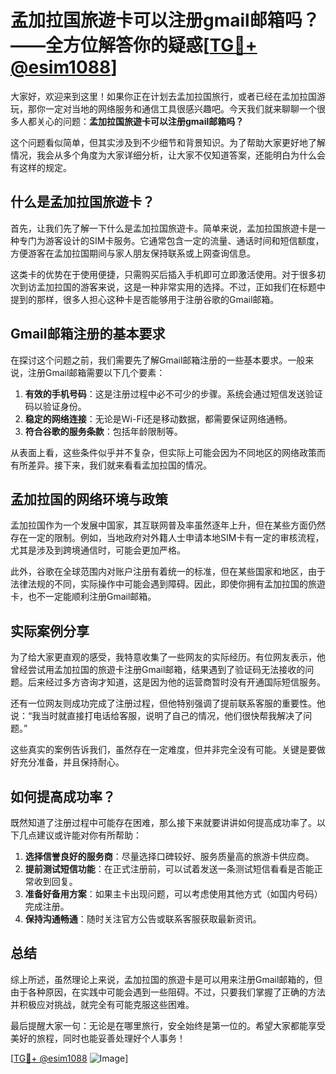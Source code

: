 # 孟加拉国旅遊卡可以注册gmail邮箱吗？——全方位解答你的疑惑[[TG💪+ @esim1088](https://t.me/s/esim1088)]

大家好，欢迎来到这里！如果你正在计划去孟加拉国旅行，或者已经在孟加拉国游玩，那你一定对当地的网络服务和通信工具很感兴趣吧。今天我们就来聊聊一个很多人都关心的问题：**孟加拉国旅遊卡可以注册gmail邮箱吗？**

这个问题看似简单，但其实涉及到不少细节和背景知识。为了帮助大家更好地了解情况，我会从多个角度为大家详细分析，让大家不仅知道答案，还能明白为什么会有这样的规定。

## 什么是孟加拉国旅遊卡？

首先，让我们先了解一下什么是孟加拉国旅遊卡。简单来说，孟加拉国旅遊卡是一种专门为游客设计的SIM卡服务。它通常包含一定的流量、通话时间和短信额度，方便游客在孟加拉国期间与家人朋友保持联系或上网查询信息。

这类卡的优势在于使用便捷，只需购买后插入手机即可立即激活使用。对于很多初次到访孟加拉国的游客来说，这是一种非常实用的选择。不过，正如我们在标题中提到的那样，很多人担心这种卡是否能够用于注册谷歌的Gmail邮箱。

## Gmail邮箱注册的基本要求

在探讨这个问题之前，我们需要先了解Gmail邮箱注册的一些基本要求。一般来说，注册Gmail邮箱需要以下几个要素：

1. **有效的手机号码**：这是注册过程中必不可少的步骤。系统会通过短信发送验证码以验证身份。
2. **稳定的网络连接**：无论是Wi-Fi还是移动数据，都需要保证网络通畅。
3. **符合谷歌的服务条款**：包括年龄限制等。

从表面上看，这些条件似乎并不复杂，但实际上可能会因为不同地区的网络政策而有所差异。接下来，我们就来看看孟加拉国的情况。

## 孟加拉国的网络环境与政策

孟加拉国作为一个发展中国家，其互联网普及率虽然逐年上升，但在某些方面仍然存在一定的限制。例如，当地政府对外籍人士申请本地SIM卡有一定的审核流程，尤其是涉及到跨境通信时，可能会更加严格。

此外，谷歌在全球范围内对账户注册有着统一的标准，但在某些国家和地区，由于法律法规的不同，实际操作中可能会遇到障碍。因此，即使你拥有孟加拉国的旅遊卡，也不一定能顺利注册Gmail邮箱。

## 实际案例分享

为了给大家更直观的感受，我特意收集了一些网友的实际经历。有位网友表示，他曾经尝试用孟加拉国的旅遊卡注册Gmail邮箱，结果遇到了验证码无法接收的问题。后来经过多方咨询才知道，这是因为他的运营商暂时没有开通国际短信服务。

还有一位网友则成功完成了注册过程，但他特别强调了提前联系客服的重要性。他说：“我当时就直接打电话给客服，说明了自己的情况，他们很快帮我解决了问题。”

这些真实的案例告诉我们，虽然存在一定难度，但并非完全没有可能。关键是要做好充分准备，并且保持耐心。

## 如何提高成功率？

既然知道了注册过程中可能存在困难，那么接下来就要讲讲如何提高成功率了。以下几点建议或许能对你有所帮助：

1. **选择信誉良好的服务商**：尽量选择口碑较好、服务质量高的旅游卡供应商。
2. **提前测试短信功能**：在正式注册前，可以试着发送一条测试短信看看是否能正常收到回复。
3. **准备好备用方案**：如果主卡出现问题，可以考虑使用其他方式（如国内号码）完成注册。
4. **保持沟通畅通**：随时关注官方公告或联系客服获取最新资讯。

## 总结

综上所述，虽然理论上来说，孟加拉国的旅遊卡是可以用来注册Gmail邮箱的，但由于各种原因，在实践中可能会遇到一些阻碍。不过，只要我们掌握了正确的方法并积极应对挑战，就完全有可能克服这些困难。

最后提醒大家一句：无论是在哪里旅行，安全始终是第一位的。希望大家都能享受美好的旅程，同时也能妥善处理好个人事务！

[[TG💪+ @esim1088](https://t.me/s/esim1088) ![Image](https://i.postimg.cc/4NQfJmqS/Snipaste-2025-05-13-00-14-12.png)]